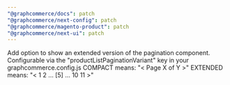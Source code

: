 ```yaml
---
"@graphcommerce/docs": patch
"@graphcommerce/next-config": patch
"@graphcommerce/magento-product": patch
"@graphcommerce/next-ui": patch
---
```


Add option to show an extended version of the pagination component. Configurable via the "productListPaginationVariant" key in your graphcommerce.config.js
COMPACT means: "< Page X of Y >"
EXTENDED means: "< 1 2 ... [5] ... 10 11 >"
